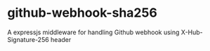 # github-webhook-sha256

A expressjs middleware for handling Github webhook using X-Hub-Signature-256 header

